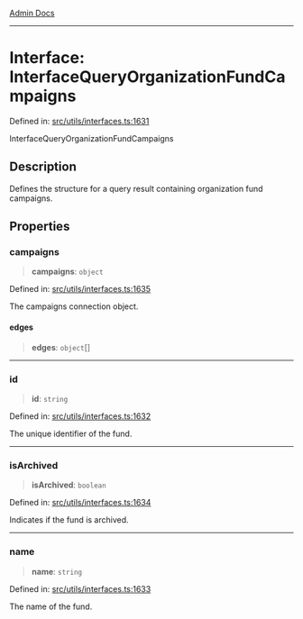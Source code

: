 [Admin Docs](/)

***

# Interface: InterfaceQueryOrganizationFundCampaigns

Defined in: [src/utils/interfaces.ts:1631](https://github.com/PalisadoesFoundation/talawa-admin/blob/main/src/utils/interfaces.ts#L1631)

InterfaceQueryOrganizationFundCampaigns

## Description

Defines the structure for a query result containing organization fund campaigns.

## Properties

### campaigns

> **campaigns**: `object`

Defined in: [src/utils/interfaces.ts:1635](https://github.com/PalisadoesFoundation/talawa-admin/blob/main/src/utils/interfaces.ts#L1635)

The campaigns connection object.

#### edges

> **edges**: `object`[]

***

### id

> **id**: `string`

Defined in: [src/utils/interfaces.ts:1632](https://github.com/PalisadoesFoundation/talawa-admin/blob/main/src/utils/interfaces.ts#L1632)

The unique identifier of the fund.

***

### isArchived

> **isArchived**: `boolean`

Defined in: [src/utils/interfaces.ts:1634](https://github.com/PalisadoesFoundation/talawa-admin/blob/main/src/utils/interfaces.ts#L1634)

Indicates if the fund is archived.

***

### name

> **name**: `string`

Defined in: [src/utils/interfaces.ts:1633](https://github.com/PalisadoesFoundation/talawa-admin/blob/main/src/utils/interfaces.ts#L1633)

The name of the fund.
